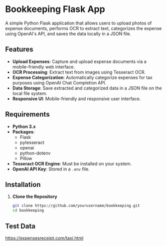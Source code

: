 # Bookkeeping Flask App

A simple Python Flask application that allows users to upload photos of expense documents, performs OCR to extract text, categorizes the expense using OpenAI's API, and saves the data locally in a JSON file.

## Features

- **Upload Expenses**: Capture and upload expense documents via a mobile-friendly web interface.
- **OCR Processing**: Extract text from images using Tesseract OCR.
- **Expense Categorization**: Automatically categorize expenses for tax purposes using OpenAI Chat Completion API.
- **Data Storage**: Save extracted and categorized data in a JSON file on the local file system.
- **Responsive UI**: Mobile-friendly and responsive user interface.

## Requirements


- **Python 3.x**
- **Packages**:
  - Flask
  - pytesseract
  - openai
  - python-dotenv
  - Pillow
- **Tesseract OCR Engine**: Must be installed on your system.
- **OpenAI API Key**: Stored in a `.env` file.

## Installation

1. **Clone the Repository**

   ```bash
   git clone https://github.com/yourusername/bookkeeping.git
   cd bookkeeping

## Test Data

https://expensesreceipt.com/taxi.html